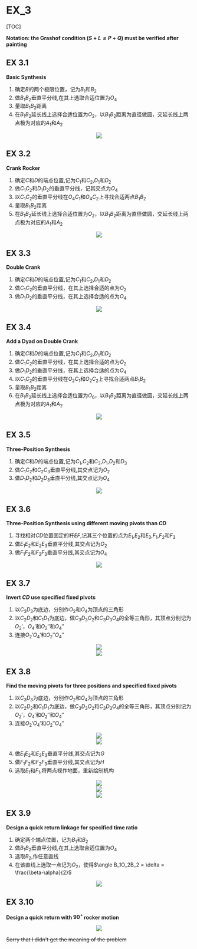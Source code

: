 # EX_3

[TOC]

**Notation: the Grashof condition $(S+L\leq P+Q)$ must be verified after painting**

## EX 3.1

**Basic Synthesis**

1. 确定$B$的两个极限位置，记为$B_1$和$B_2$
2. 做$B_1B_2$垂直平分线,在其上选取合适位置为$O_4$
3. 量取$B_1B_2$距离
4. 在$B_1B_2$延长线上选择合适位置为$O_2$，以$B_1B_2$距离为直径做圆，交延长线上两点极为对应的$A_1$和$A_2$

<div align = center><img src = "./assets/Ch_3_figure_3.png"></div>

## EX 3.2

**Crank Rocker**

1. 确定$C$和$D$的端点位置,记为$C_1$和$C_2$,$D_1$和$D_2$
2. 做$C_1C_2$和$D_1D_2$的垂直平分线，记其交点为$O_4$
3. 以$C_1C_2$的垂直平分线在$O_4C_1$和$O_4C_2$上寻找合适两点$B_1B_2$
4. 量取$B_1B_2$距离
5. 在$B_1B_2$延长线上选择合适位置为$O_2$，以$B_1B_2$距离为直径做圆，交延长线上两点极为对应的$A_1$和$A_2$

<div align = center><img src ="./assets/Ch_3_figure_4.png"></div>

## EX 3.3

**Double Crank**

1. 确定$C$和$D$的端点位置,记为$C_1$和$C_2$,$D_1$和$D_2$
2. 做$C_1C_2$的垂直平分线，在其上选择合适的点为$O_2$
3. 做$D_1D_2$的垂直平分线，在其上选择合适的点为$O_4$

<div align = center><img src = "./assets/Ch_3_figure_5.png"></div>

## EX 3.4

**Add a Dyad on Double Crank**

1. 确定$C$和$D$的端点位置,记为$C_1$和$C_2$,$D_1$和$D_2$
2. 做$C_1C_2$的垂直平分线，在其上选择合适的点为$O_2$
3. 做$D_1D_2$的垂直平分线，在其上选择合适的点为$O_4$
4. 以$C_1C_2$的垂直平分线在$O_2C_1$和$O_2C_2$上寻找合适两点$B_1B_2$
5. 量取$B_1B_2$距离
6. 在$B_1B_2$延长线上选择合适位置为$O_6$，以$B_1B_2$距离为直径做圆，交延长线上两点极为对应的$A_1$和$A_2$

<div align = center><img src = "./assets/Ch_3_figure_6.png"></div>

## EX 3.5

**Three-Position Synthesis**

1. 确定$C$和$D$的端点位置,记为$C_1$,$C_2$和$C_3$,$D_1$,$D_2$和$D_3$
2. 做$C_1C_2$和$C_2C_3$垂直平分线,其交点记为$O_2$
3. 做$D_1D_2$和$D_2D_3$垂直平分线,其交点记为$O_4$

<div align = center><img src = "./assets/Ch_3_figure_7.png"></div>

## EX 3.6

**Three-Position Synthesis using different moving pivots than $CD$**

1. 寻找相对$CD$位置固定的杆$EF$,记其三个位置的点为$E_1$,$E_2$和$E_3$,$F_1$,$F_2$和$F_3$
2. 做$E_1E_2$和$E_2E_3$垂直平分线,其交点记为$O_2$
3. 做$F_1F_2$和$F_2F_3$垂直平分线,其交点记为$O_4$

<div align = center><img src = "./assets/Ch_3_figure_8.png"></div>

## EX 3.7

**Invert $CD$ use specified fixed pivots**

1. 以$C_3D_3$为底边，分别作$O_2$和$O_4$为顶点的三角形
2. 以$C_2D_2$和$C_1D_1$为底边，做$C_3D_3O_2$和$C_3D_3O_4$的全等三角形，其顶点分别记为$O_2'$，$O_4'$和$O_2''$和$O_4''$
3. 连接$O_2'O_4'$和$O_2''O_4''$

<div align = center><img src = "./assets/Ch_3_figure_9.png"></div>

<div align = center><img src = "./assets/Ch_3_figure_10.png"></div>

## EX 3.8

**Find the moving pivots for three positions and specified fixed pivots**

1. 以$C_3D_3$为底边，分别作$O_2$和$O_4$为顶点的三角形
2. 以$C_2D_2$和$C_1D_1$为底边，做$C_3D_3O_2$和$C_3D_3O_4$的全等三角形，其顶点分别记为$O_2'$，$O_4'$和$O_2''$和$O_4''$
3. 连接$O_2'O_4'$和$O_2''O_4''$

<div align = center><img src = "./assets/Ch_3_figure_9.png"></div>

<div align = center><img src = "./assets/Ch_3_figure_10.png"></div>

4. 做$E_1E_2$和$E_2E_3$垂直平分线,其交点记为$G$
5. 做$F_1F_2$和$F_2F_3$垂直平分线,其交点记为$H$
6. 选取$E_1$和$F_1$,将两点视作地面，重新绘制机构

<div align = center><img src = "./assets/Ch_3_figure_11.png"></div>

<div align = center><img src = "./assets/Ch_3_figure_12.png"></div>

<div align = center><img src = "./assets/Ch_3_figure_13.png"></div>

## EX 3.9

**Design a quick return linkage for specified time ratio**

1. 确定两个端点位置，记为$B_1$和$B_2$
2. 做$B_1B_2$垂直平分线,在其上选取合适位置为$O_4$
3. 选取$B_2$,作任意直线
4. 在该直线上选取一点记为$O_2$，使得$\angle B_1O_2B_2 = \delta = \frac{\beta-\alpha}{2}$

<div align = center><img src = "./assets/EX_3_Figure_1.png"></div>

## EX 3.10

**Design a quick return with $90^\circ$ rocker motion**

<div align = center><img src = "./assets/EX_3_Figure_2.png"></div>

~~Sorry that I didn't get the meaning of the problem~~